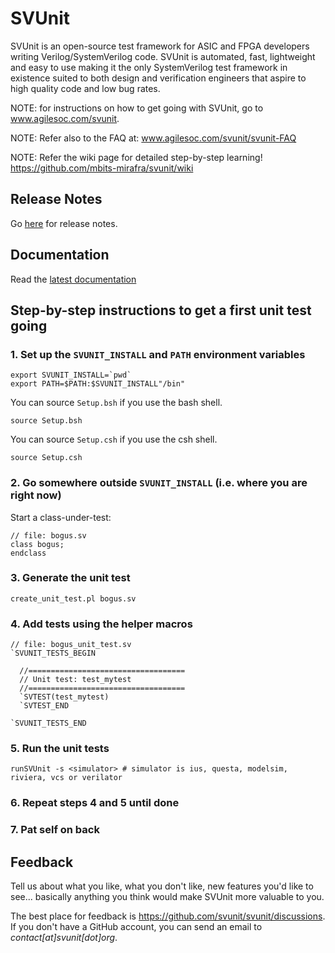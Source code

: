 # SVUnit

SVUnit is an open-source test framework for ASIC and FPGA developers writing Verilog/SystemVerilog
code. SVUnit is automated, fast, lightweight and easy to use making it the only SystemVerilog test
framework in existence suited to both design and verification engineers that aspire to high quality
code and low bug rates.

NOTE: for instructions on how to get going with SVUnit, go to
      www.agilesoc.com/svunit.

NOTE: Refer also to the FAQ at: www.agilesoc.com/svunit/svunit-FAQ

NOTE: Refer the wiki page for detailed step-by-step learning!
https://github.com/mbits-mirafra/svunit/wiki

## Release Notes

Go [here](CHANGELOG.md) for release notes.

## Documentation

Read the [latest documentation](https://docs.svunit.org/en/latest/)

## Step-by-step instructions to get a first unit test going

### 1. Set up the `SVUNIT_INSTALL` and `PATH` environment variables

```shell
export SVUNIT_INSTALL=`pwd`
export PATH=$PATH:$SVUNIT_INSTALL"/bin"
```

You can source `Setup.bsh` if you use the bash shell.

```shell
source Setup.bsh
```

You can source `Setup.csh` if you use the csh shell.

```shell
source Setup.csh
```

### 2. Go somewhere outside `SVUNIT_INSTALL` (i.e. where you are right now)

Start a class-under-test:


    // file: bogus.sv
    class bogus;
    endclass

### 3. Generate the unit test

```shell
create_unit_test.pl bogus.sv
```

### 4. Add tests using the helper macros

    // file: bogus_unit_test.sv
    `SVUNIT_TESTS_BEGIN

      //===================================
      // Unit test: test_mytest
      //===================================
      `SVTEST(test_mytest)
      `SVTEST_END

    `SVUNIT_TESTS_END

### 5. Run the unit tests

```shell
runSVUnit -s <simulator> # simulator is ius, questa, modelsim, riviera, vcs or verilator
```

### 6. Repeat steps 4 and 5 until done

### 7. Pat self on back


## Feedback

Tell us about what you like,
what you don't like,
new features you'd like to see...
basically anything
you think would make SVUnit more valuable to you.

The best place for feedback is https://github.com/svunit/svunit/discussions.
If you don't have a GitHub account, you can send an email to *contact[at]svunit[dot]org*.
